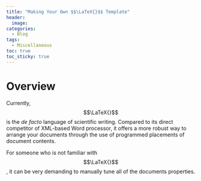 ```yaml
---
title: "Making Your Own $$\LaTeX{}$$ Template"
header:
  image:
categories:
  - Blog
tags:
  - Miscellaneous
toc: true
toc_sticky: true
---
```

# Overview
Currently, $$\LaTeX{}$$ is the *de facto* language of scientific writing. Compared to its direct competitor of XML-based Word processor, it offers a more robust way to arrange your documents through the use of programmed placements of document contents.

For someone who is not familiar with $$\LaTeX{}$$, it can be very demanding to manually tune all of the documents properties.
